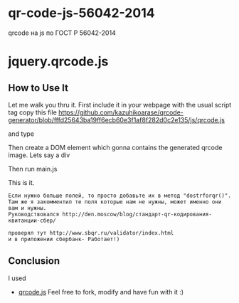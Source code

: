 # qr-code-js-56042-2014
qrcode на js по ГОСТ Р 56042-2014

# jquery.qrcode.js

## How to Use It

Let me walk you thru it. First include it in your webpage with the usual script tag
    copy this file https://github.com/kazuhikoarase/qrcode-generator/blob/fffd25643ba19ff6ecb60e3f1af8f282d0c2e135/js/qrcode.js

and type    
    <script type="text/javascript" src="qrcode.js"></script>

Then create a DOM element which gonna contains the generated qrcode image. Lets say a div
    <div id="qrcode"></div>

Then run main.js   

This is it. 
```
Если нужно больше полей, то просто добавьте их в метод "dostrforqr()". 
Там же я закомментил те поля которые нам не нужны, может именно они вам и нужны.
Руководствовался http://den.moscow/blog/стандарт-qr-кодирования-квитанции-сбер/

проверял тут http://www.sbqr.ru/validator/index.html 
и в приложении сбербанк- Работает!)
```

## Conclusion
I used 
- <a href='https://github.com/kazuhikoarase/qrcode-generator/tree/master/js'>qrcode.js</a>
Feel free to fork, modify and have fun with it :)
